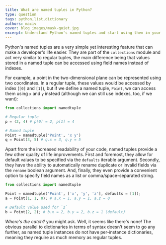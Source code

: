 ```yaml
---
title: What are named tuples in Python?
type: question
tags: python,list,dictionary
authors: maciv
cover: blog_images/mask-quiet.jpg
excerpt: Understand Python's named tuples and start using them in your projects today.
---
```


Python's named tuples are a very simple yet interesting feature that can make a developer's life easier. They are part of the `collections` module and act very similar to regular tuples, the main difference being that values stored in a named tuple can be accessed using field names instead of indexes.

For example, a point in the two-dimensional plane can be represented using two coordinates. In a regular tuple, these values would be accessed by index (`[0]` and `[1]`), but if we define a named tuple, `Point`, we can access them using `x` and `y` instead (although we can still use indexes, too, if we want):

```py
from collections import namedtuple

# Regular tuple
p = (2, 4) # p[0] = 2, p[1] = 4

# Named tuple
Point = namedtuple('Point', 'x y')
q = Point(3, 5) # q.x = 3, q.y = 5
```

Apart from the increased readability of your code, named tuples provide a few other quality of life improvements. First and foremost, they allow for default values to be specified via the `defaults` iterable argument. Secondly, they have the ability to automatically rename duplicate or invalid fields via the `rename` boolean argument. And, finally, they even provide a convenient option to specify field names as a list or comma/space-separated string.

```py
from collections import namedtuple

Point = namedtuple('Point', ['x', 'y', 'z'], defaults = [1]);
a = Point(1, 1, 0); # a.x = 1, a.y = 1, a.z = 0

# Default value used for `z`
b = Point(2, 2); # b.x = 2, b.y = 2, b.z = 1 (default)
```

_Where's the catch?_ you might ask. Well, it seems like there's none! The obvious parallel to dictionaries in terms of syntax doesn't seem to go any further, as named tuple instances do not have per-instance dictionaries, meaning they require as much memory as regular tuples.
